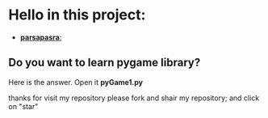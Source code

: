 # Hello in this project:
- [__parsapasra__:](https://github.com/parsapasra)
## Do you want to learn pygame library?

Here is the answer. Open it __pyGame1.py__ 

thanks for visit my repository please fork and shair my repository; and click on "star" 


